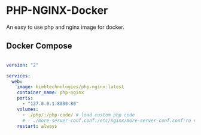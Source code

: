 # PHP-NGINX-Docker

An easy to use php and nginx image for docker.

## Docker Compose

```yaml

version: "2"

services:
  web:
    image: kimbtechnologies/php-nginx:latest
    container_name: php-nginx
    ports:
      - "127.0.0.1:8080:80"
    volumes:
      - ./php/:/php-code/ # load custom php code
      # - ./more-server-conf.conf:/etc/nginx/more-server-conf.conf:ro # add config options to the nginx conf (see file in repository for example)
    restart: always

```
